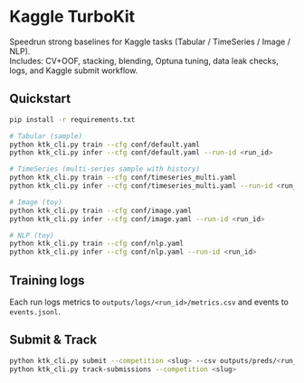 
# Kaggle TurboKit

Speedrun strong baselines for Kaggle tasks (Tabular / TimeSeries / Image / NLP).  
Includes: CV+OOF, stacking, blending, Optuna tuning, data leak checks, logs, and Kaggle submit workflow.

## Quickstart
```bash
pip install -r requirements.txt

# Tabular (sample)
python ktk_cli.py train --cfg conf/default.yaml
python ktk_cli.py infer --cfg conf/default.yaml --run-id <run_id>

# TimeSeries (multi-series sample with history)
python ktk_cli.py train --cfg conf/timeseries_multi.yaml
python ktk_cli.py infer --cfg conf/timeseries_multi.yaml --run-id <run_id>

# Image (toy)
python ktk_cli.py train --cfg conf/image.yaml
python ktk_cli.py infer --cfg conf/image.yaml --run-id <run_id>

# NLP (toy)
python ktk_cli.py train --cfg conf/nlp.yaml
python ktk_cli.py infer --cfg conf/nlp.yaml --run-id <run_id>
```

## Training logs
Each run logs metrics to `outputs/logs/<run_id>/metrics.csv` and events to `events.jsonl`.

## Submit & Track
```bash
python ktk_cli.py submit --competition <slug> --csv outputs/preds/<run_id>.csv --message "v1"
python ktk_cli.py track-submissions --competition <slug>
```
